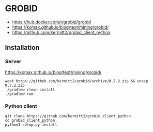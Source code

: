 # GROBID

  * https://hub.docker.com/r/grobid/grobid
  * https://komax.github.io/blog/text/mining/grobid/
  * https://github.com/kermitt2/grobid_client_python

## Installation

### Server
https://komax.github.io/blog/text/mining/grobid/

```shell
wget https://github.com/kermitt2/grobid/archive/0.7.2.zip && unzip 0.7.2.zip
./gradlew clean install
./gradlew run
```

### Python client

```shell
git clone https://github.com/kermitt2/grobid_client_python
cd grobid_client_python
python3 setup.py install
```



